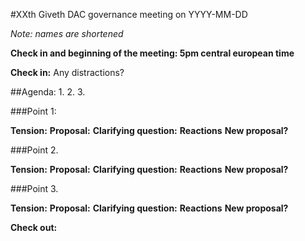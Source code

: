 #XXth Giveth DAC governance meeting on YYYY-MM-DD

*Note: names are shortened*

**Check in and beginning of the meeting: 5pm central european time**


**Check in:** Any distractions?


##Agenda:
  1.
  2.
  3.

###Point 1:

**Tension:**
**Proposal:**
**Clarifying question:**
**Reactions**
**New proposal?**



###Point 2.

**Tension:**
**Proposal:**
**Clarifying question:**
**Reactions**
**New proposal?**


###Point 3.

**Tension:**
**Proposal:**
**Clarifying question:**
**Reactions**
**New proposal?**



**Check out:**
